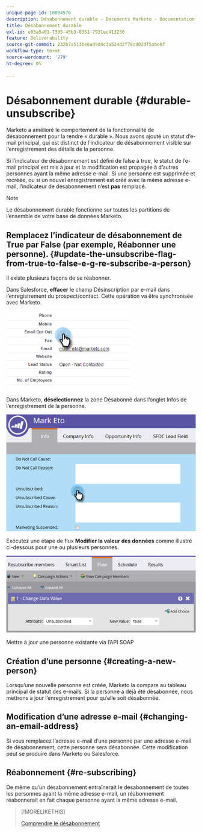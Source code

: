```yaml
---
unique-page-id: 10094576
description: Désabonnement durable - Documents Marketo - Documentation du produit
title: Désabonnement durable
exl-id: e03a5a01-7395-45b3-8351-7931ec413236
feature: Deliverability
source-git-commit: 232b7a513be6ad9d4c3a524d2f78cd02df5abe6f
workflow-type: tm+mt
source-wordcount: '279'
ht-degree: 0%

---
```


# Désabonnement durable {#durable-unsubscribe}

Marketo a amélioré le comportement de la fonctionnalité de désabonnement pour la rendre « durable ». Nous avons ajouté un statut d’e-mail principal, qui est distinct de l’indicateur de désabonnement visible sur l’enregistrement des détails de la personne.

Si l’indicateur de désabonnement est défini de false à true, le statut de l’e-mail principal est mis à jour et la modification est propagée à d’autres personnes ayant la même adresse e-mail. Si une personne est supprimée et recréée, ou si un nouvel enregistrement est créé avec la même adresse e-mail, l’indicateur de désabonnement n’est **pas** remplacé.

>[!NOTE]
>
>Le désabonnement durable fonctionne sur toutes les partitions de l’ensemble de votre base de données Marketo.

## Remplacez l’indicateur de désabonnement de True par False (par exemple, Réabonner une personne). {#update-the-unsubscribe-flag-from-true-to-false-e-g-re-subscribe-a-person}

Il existe plusieurs façons de se réabonner.

Dans Salesforce, **effacer** le champ Désinscription par e-mail dans l’enregistrement du prospect/contact. Cette opération va être synchronisée avec Marketo.

![](assets/one.png)

Dans Marketo, **désélectionnez** la zone Désabonné dans l’onglet Infos de l’enregistrement de la personne.

![](assets/two.png)

Exécutez une étape de flux **Modifier la valeur des données** comme illustré ci-dessous pour une ou plusieurs personnes.

![](assets/three.png)

Mettre à jour une personne existante via l’API SOAP

## Création d’une personne {#creating-a-new-person}

Lorsqu’une nouvelle personne est créée, Marketo la compare au tableau principal de statut des e-mails. Si la personne a déjà été désabonnée, nous mettrons à jour l’enregistrement pour qu’elle soit désabonnée.

## Modification d’une adresse e-mail {#changing-an-email-address}

Si vous remplacez l’adresse e-mail d’une personne par une adresse e-mail de désabonnement, cette personne sera désabonnée. Cette modification peut se produire dans Marketo ou Salesforce.

## Réabonnement {#re-subscribing}

De même qu’un désabonnement entraînerait le désabonnement de toutes les personnes ayant la même adresse e-mail, un réabonnement réabonnerait en fait chaque personne ayant la même adresse e-mail.

>[!MORELIKETHIS]
>
>[Comprendre le désabonnement](/help/marketo/product-docs/email-marketing/deliverability/understanding-unsubscribe.md)
